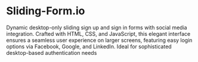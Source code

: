 # Sliding-Form.io
Dynamic desktop-only sliding sign up and sign in forms with social media integration. Crafted with HTML, CSS, and JavaScript, this elegant interface ensures a seamless user experience on larger screens, featuring easy login options via Facebook, Google, and LinkedIn. Ideal for sophisticated desktop-based authentication needs
